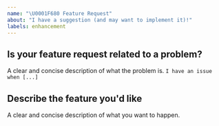 ```yaml
---
name: "\U0001F680 Feature Request"
about: "I have a suggestion (and may want to implement it)!"
labels: enhancement
---
```


## Is your feature request related to a problem?

A clear and concise description of what the problem is.
`I have an issue when [...]`

## Describe the feature you'd like

A clear and concise description of what you want to happen.
